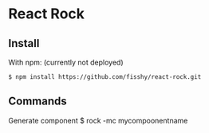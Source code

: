 React Rock
=================

Install
-------
With npm: (currently not deployed)

    $ npm install https://github.com/fisshy/react-rock.git

</ul>

Commands
-------
Generate component
	$ rock -mc mycompoonentname
